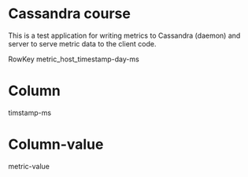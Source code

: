 Cassandra course
================

This is a test application for writing metrics to Cassandra (daemon) and server to serve metric data to the client code.

RowKey
metric_host_timestamp-day-ms


Column
================
timstamp-ms

Column-value
================
metric-value
